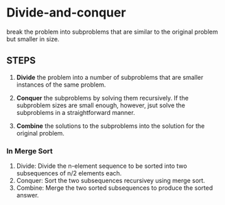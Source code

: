 # Divide-and-conquer
 break the problem into subproblems that are similar to the original problem but smaller in size.


## STEPS
 1. **Divide** the problem into a number of subproblems that are smaller instances of the same problem.

 2. **Conquer** the subproblems by solving them recursively. If the subproblem sizes are small enough, however, jsut solve the subproblems in a straightforward manner.

 3. **Combine** the solutions to the subproblems into the solution for the original problem.
 

### In **Merge Sort**

1. Divide: Divide the n-element sequence to be sorted into two subsequences of n/2 elements each.
2. Conquer: Sort the two subsequences recursivey using merge sort.
3. Combine: Merge the two sorted subsequences to produce the sorted answer.
